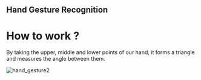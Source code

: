 ## Hand Gesture Recognition
# How to work ?
By taking the upper, middle and lower points of our hand, it forms a triangle and measures the angle between them.

![hand_gesture2](https://user-images.githubusercontent.com/72610039/138974782-defa4318-a772-42ef-818f-1415ce625e67.gif)
